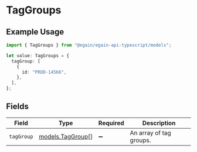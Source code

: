 # TagGroups

## Example Usage

```typescript
import { TagGroups } from "@egain/egain-api-typescript/models";

let value: TagGroups = {
  tagGroup: [
    {
      id: "PROD-14566",
    },
  ],
};
```

## Fields

| Field                                      | Type                                       | Required                                   | Description                                |
| ------------------------------------------ | ------------------------------------------ | ------------------------------------------ | ------------------------------------------ |
| `tagGroup`                                 | [models.TagGroup](../models/taggroup.md)[] | :heavy_minus_sign:                         | An array of tag groups.                    |